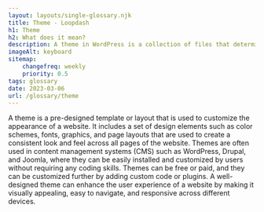 ```yaml
--- 
layout: layouts/single-glossary.njk
title: Theme - Loopdash
h1: Theme
h2: What does it mean?
description: A theme in WordPress is a collection of files that determine the visual appearance and layout of a website.
imageAlt: keyboard
sitemap:
	changefreq: weekly
	priority: 0.5
tags: glossary
date: 2023-03-06
url: /glossary/theme
---
```


A theme is a pre-designed template or layout that is used to customize the appearance of a website. It includes a set of design elements such as color schemes, fonts, graphics, and page layouts that are used to create a consistent look and feel across all pages of the website. Themes are often used in content management systems (CMS) such as WordPress, Drupal, and Joomla, where they can be easily installed and customized by users without requiring any coding skills. Themes can be free or paid, and they can be customized further by adding custom code or plugins. A well-designed theme can enhance the user experience of a website by making it visually appealing, easy to navigate, and responsive across different devices.
